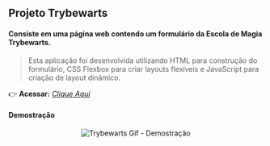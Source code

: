 ## Projeto Trybewarts

#### Consiste em uma página web contendo um formulário da Escola de Magia Trybewarts.
> Esta aplicação foi desenvolvida utilizando HTML para construção do formulário, CSS Flexbox para criar layouts flexíveis e JavaScript para criação de layout dinâmico.

:point_right: **Acessar:** _[Clique Aqui](https://guilherme-ac-fernandes.github.io/trybewarts/)_

#### Demostração
<p align="center">
  <img src="https://github.com/guilherme-ac-fernandes/trybe-projetos/blob/main/trybewarts/trybewarts.gif" alt="Trybewarts Gif - Demostração"/>
</p>
